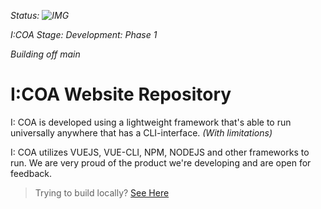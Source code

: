 *Status: ![IMG](https://github.com/Indiana-Crossroads-Of-America/website/actions/workflows/node.js.yml/badge.svg)*

*I:COA Stage: Development: Phase 1*

*Building off main*

# I:COA Website Repository

I: COA is developed using a lightweight framework that's able to run universally anywhere that has a CLI-interface. *(With limitations)*

I: COA utilizes VUEJS, VUE-CLI, NPM, NODEJS and other frameworks to run. We are very proud of the product we're developing and are open for feedback.



> Trying to build locally? [See Here](https://github.com/Indiana-Crossroads-Of-America/indiana-crossroads-of-america/wiki)
